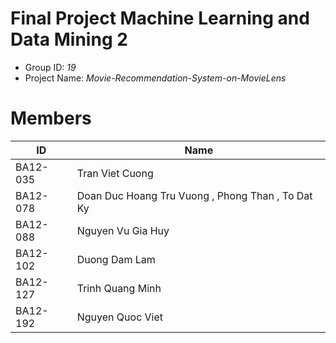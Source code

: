 Final Project Machine Learning and Data Mining 2
==============================
* Group ID: *19*
* Project Name: *Movie-Recommendation-System-on-MovieLens*

Members
==============================
|ID|Name|
|-|-|
|BA12-035|Tran Viet Cuong|
|BA12-078|Doan Duc Hoang Tru Vuong , Phong Than , To Dat Ky|
|BA12-088|Nguyen Vu Gia Huy|
|BA12-102|Duong Dam Lam|
|BA12-127|Trinh Quang Minh|
|BA12-192|Nguyen Quoc Viet|